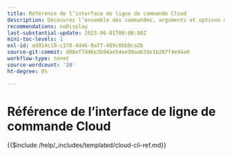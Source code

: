 ```yaml
---
title: Référence de l’interface de ligne de commande Cloud
description: Découvrez l’ensemble des commandes, arguments et options disponibles pour l’outil de ligne de commande Adobe Commerce magento-cloud.
recommendations: noDisplay
last-substantial-update: 2023-06-01T00:00:00Z
mini-toc-levels: 1
exl-id: ad914c10-c370-4d46-9a77-409c0bb0ca2b
source-git-commit: d08ef7d46e3b94ae54ee99aa63de1b267f4e94a0
workflow-type: tm+mt
source-wordcount: '20'
ht-degree: 0%

---
```


# Référence de l’interface de ligne de commande Cloud

{{$include /help/_includes/templated/cloud-cli-ref.md}}

<!-- Last updated from includes: 2025-07-17 11:54:29 -->
